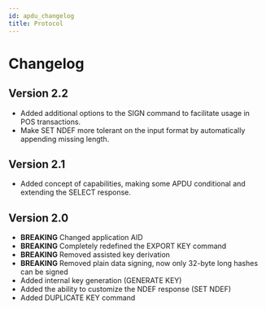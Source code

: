 ```yaml
---
id: apdu_changelog
title: Protocol
---
```


# Changelog

## Version 2.2
* Added additional options to the SIGN command to facilitate usage in POS transactions.
* Make SET NDEF more tolerant on the input format by automatically appending missing length.

## Version 2.1
* Added concept of capabilities, making some APDU conditional and extending the SELECT response.

## Version 2.0
* **BREAKING** Changed application AID
* **BREAKING** Completely redefined the EXPORT KEY command
* **BREAKING** Removed assisted key derivation
* **BREAKING** Removed plain data signing, now only 32-byte long hashes can be signed
* Added internal key generation (GENERATE KEY)
* Added the ability to customize the NDEF response (SET NDEF)
* Added DUPLICATE KEY command